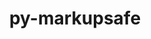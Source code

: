 ---
title: "py-markupsafe"
layout: cache
categories: [package, v0.21.0]
meta: {"versions": ["2.1.3"], "compilers": ["apple-clang@=15.0.0", "gcc@=11.1.0", "gcc@=11.3.0", "gcc@=11.4.0", "gcc@=7.3.1", "gcc@=9.4.0", "oneapi@=2023.2.0"], "oss": ["amzn2", "ubuntu20.04", "ubuntu22.04", "ventura"], "platforms": ["darwin", "linux"], "targets": ["aarch64", "neoverse_n1", "neoverse_v1", "ppc64le", "x86_64_v3"], "stacks": ["aws-isc", "aws-isc-aarch64", "data-vis-sdk", "e4s", "e4s-neoverse_v1", "e4s-oneapi", "e4s-power", "e4s-rocm-external", "gpu-tests", "ml-darwin-aarch64-mps", "ml-linux-x86_64-cpu", "ml-linux-x86_64-cuda", "ml-linux-x86_64-rocm", "root"], "num_specs": 21, "num_specs_by_stack": {"root": 21, "aws-isc-aarch64": 2, "ml-darwin-aarch64-mps": 1, "aws-isc": 1, "e4s-power": 2, "e4s-neoverse_v1": 2, "data-vis-sdk": 2, "gpu-tests": 1, "e4s-rocm-external": 1, "e4s": 3, "e4s-oneapi": 4, "ml-linux-x86_64-cpu": 3, "ml-linux-x86_64-rocm": 3, "ml-linux-x86_64-cuda": 3}}
spec_details: [{"hash": "iquce4dpleoice3rs5oj5lacu6h2ri64", "compiler": "gcc@=7.3.1", "versions": ["2.1.3"], "os": "amzn2", "platform": "linux", "target": "aarch64", "variants": ["build_system=python_pip"], "stacks": ["root", "aws-isc-aarch64"], "size": "-", "tarball": "https://binaries.spack.io/v0.21.0/build_cache/linux-amzn2-aarch64/gcc-7.3.1/py-markupsafe-2.1.3/linux-amzn2-aarch64-gcc-7.3.1-py-markupsafe-2.1.3-iquce4dpleoice3rs5oj5lacu6h2ri64.spack"}, {"hash": "4qz7qa6szqlczojdapidcq2ticf6vmhg", "compiler": "apple-clang@=15.0.0", "versions": ["2.1.3"], "os": "ventura", "platform": "darwin", "target": "aarch64", "variants": ["build_system=python_pip"], "stacks": ["root", "ml-darwin-aarch64-mps"], "size": "-", "tarball": "https://binaries.spack.io/v0.21.0/build_cache/darwin-ventura-aarch64/apple-clang-15.0.0/py-markupsafe-2.1.3/darwin-ventura-aarch64-apple-clang-15.0.0-py-markupsafe-2.1.3-4qz7qa6szqlczojdapidcq2ticf6vmhg.spack"}, {"hash": "2dlsgzbmul42nzipo2zx3b2ukih2tjsv", "compiler": "gcc@=7.3.1", "versions": ["2.1.3"], "os": "amzn2", "platform": "linux", "target": "neoverse_n1", "variants": ["build_system=python_pip"], "stacks": ["root", "aws-isc-aarch64"], "size": "-", "tarball": "https://binaries.spack.io/v0.21.0/build_cache/linux-amzn2-neoverse_n1/gcc-7.3.1/py-markupsafe-2.1.3/linux-amzn2-neoverse_n1-gcc-7.3.1-py-markupsafe-2.1.3-2dlsgzbmul42nzipo2zx3b2ukih2tjsv.spack"}, {"hash": "6oyehqqxqbs2kna7qqe52cfbr37lelwg", "compiler": "gcc@=7.3.1", "versions": ["2.1.3"], "os": "amzn2", "platform": "linux", "target": "x86_64_v3", "variants": ["build_system=python_pip"], "stacks": ["aws-isc", "root"], "size": "-", "tarball": "https://binaries.spack.io/v0.21.0/build_cache/linux-amzn2-x86_64_v3/gcc-7.3.1/py-markupsafe-2.1.3/linux-amzn2-x86_64_v3-gcc-7.3.1-py-markupsafe-2.1.3-6oyehqqxqbs2kna7qqe52cfbr37lelwg.spack"}, {"hash": "dzlwwsorizfhoogz4gv7zh6mgn2x3nyg", "compiler": "gcc@=9.4.0", "versions": ["2.1.3"], "os": "ubuntu20.04", "platform": "linux", "target": "ppc64le", "variants": ["build_system=python_pip"], "stacks": ["root", "e4s-power"], "size": "-", "tarball": "https://binaries.spack.io/v0.21.0/build_cache/linux-ubuntu20.04-ppc64le/gcc-9.4.0/py-markupsafe-2.1.3/linux-ubuntu20.04-ppc64le-gcc-9.4.0-py-markupsafe-2.1.3-dzlwwsorizfhoogz4gv7zh6mgn2x3nyg.spack"}, {"hash": "pznm44g54u4hxfhifp72yj3c5m56irc4", "compiler": "gcc@=11.4.0", "versions": ["2.1.3"], "os": "ubuntu20.04", "platform": "linux", "target": "neoverse_v1", "variants": ["build_system=python_pip"], "stacks": ["e4s-neoverse_v1", "root"], "size": "-", "tarball": "https://binaries.spack.io/v0.21.0/build_cache/linux-ubuntu20.04-neoverse_v1/gcc-11.4.0/py-markupsafe-2.1.3/linux-ubuntu20.04-neoverse_v1-gcc-11.4.0-py-markupsafe-2.1.3-pznm44g54u4hxfhifp72yj3c5m56irc4.spack"}, {"hash": "wepnd2qi2a7b37bbdj3c3ve2u6a3wj7m", "compiler": "gcc@=11.4.0", "versions": ["2.1.3"], "os": "ubuntu20.04", "platform": "linux", "target": "neoverse_v1", "variants": ["build_system=python_pip"], "stacks": ["e4s-neoverse_v1", "root"], "size": "-", "tarball": "https://binaries.spack.io/v0.21.0/build_cache/linux-ubuntu20.04-neoverse_v1/gcc-11.4.0/py-markupsafe-2.1.3/linux-ubuntu20.04-neoverse_v1-gcc-11.4.0-py-markupsafe-2.1.3-wepnd2qi2a7b37bbdj3c3ve2u6a3wj7m.spack"}, {"hash": "cmoeejoux64r2ztw5vforc5vys7y4qrh", "compiler": "gcc@=9.4.0", "versions": ["2.1.3"], "os": "ubuntu20.04", "platform": "linux", "target": "ppc64le", "variants": ["build_system=python_pip"], "stacks": ["root", "e4s-power"], "size": "-", "tarball": "https://binaries.spack.io/v0.21.0/build_cache/linux-ubuntu20.04-ppc64le/gcc-9.4.0/py-markupsafe-2.1.3/linux-ubuntu20.04-ppc64le-gcc-9.4.0-py-markupsafe-2.1.3-cmoeejoux64r2ztw5vforc5vys7y4qrh.spack"}, {"hash": "kasft7go7whj6ibnricowgysxoages7u", "compiler": "gcc@=11.1.0", "versions": ["2.1.3"], "os": "ubuntu20.04", "platform": "linux", "target": "x86_64_v3", "variants": ["build_system=python_pip"], "stacks": ["root", "data-vis-sdk"], "size": "-", "tarball": "https://binaries.spack.io/v0.21.0/build_cache/linux-ubuntu20.04-x86_64_v3/gcc-11.1.0/py-markupsafe-2.1.3/linux-ubuntu20.04-x86_64_v3-gcc-11.1.0-py-markupsafe-2.1.3-kasft7go7whj6ibnricowgysxoages7u.spack"}, {"hash": "ah4xfywpn7ds7pguyf4kucpfdiqt6ygf", "compiler": "gcc@=11.1.0", "versions": ["2.1.3"], "os": "ubuntu20.04", "platform": "linux", "target": "x86_64_v3", "variants": ["build_system=python_pip"], "stacks": ["root", "data-vis-sdk"], "size": "-", "tarball": "https://binaries.spack.io/v0.21.0/build_cache/linux-ubuntu20.04-x86_64_v3/gcc-11.1.0/py-markupsafe-2.1.3/linux-ubuntu20.04-x86_64_v3-gcc-11.1.0-py-markupsafe-2.1.3-ah4xfywpn7ds7pguyf4kucpfdiqt6ygf.spack"}, {"hash": "sajwzv5smixczgyzp7uvirrtyekzfyy4", "compiler": "gcc@=11.1.0", "versions": ["2.1.3"], "os": "ubuntu20.04", "platform": "linux", "target": "x86_64_v3", "variants": ["build_system=python_pip"], "stacks": ["root", "gpu-tests"], "size": "-", "tarball": "https://binaries.spack.io/v0.21.0/build_cache/linux-ubuntu20.04-x86_64_v3/gcc-11.1.0/py-markupsafe-2.1.3/linux-ubuntu20.04-x86_64_v3-gcc-11.1.0-py-markupsafe-2.1.3-sajwzv5smixczgyzp7uvirrtyekzfyy4.spack"}, {"hash": "wnakaftlawoi4ftm75xh75nk7njb7eit", "compiler": "gcc@=11.4.0", "versions": ["2.1.3"], "os": "ubuntu20.04", "platform": "linux", "target": "x86_64_v3", "variants": ["build_system=python_pip"], "stacks": ["root", "e4s-rocm-external", "e4s"], "size": "-", "tarball": "https://binaries.spack.io/v0.21.0/build_cache/linux-ubuntu20.04-x86_64_v3/gcc-11.4.0/py-markupsafe-2.1.3/linux-ubuntu20.04-x86_64_v3-gcc-11.4.0-py-markupsafe-2.1.3-wnakaftlawoi4ftm75xh75nk7njb7eit.spack"}, {"hash": "m5inbztg63ot3cpzzstm36parah4h5u6", "compiler": "gcc@=11.4.0", "versions": ["2.1.3"], "os": "ubuntu20.04", "platform": "linux", "target": "x86_64_v3", "variants": ["build_system=python_pip"], "stacks": ["root", "e4s"], "size": "-", "tarball": "https://binaries.spack.io/v0.21.0/build_cache/linux-ubuntu20.04-x86_64_v3/gcc-11.4.0/py-markupsafe-2.1.3/linux-ubuntu20.04-x86_64_v3-gcc-11.4.0-py-markupsafe-2.1.3-m5inbztg63ot3cpzzstm36parah4h5u6.spack"}, {"hash": "grdsjyj5pjq3lazthsz6qlk2pcvogayx", "compiler": "gcc@=11.4.0", "versions": ["2.1.3"], "os": "ubuntu20.04", "platform": "linux", "target": "x86_64_v3", "variants": ["build_system=python_pip"], "stacks": ["root", "e4s"], "size": "-", "tarball": "https://binaries.spack.io/v0.21.0/build_cache/linux-ubuntu20.04-x86_64_v3/gcc-11.4.0/py-markupsafe-2.1.3/linux-ubuntu20.04-x86_64_v3-gcc-11.4.0-py-markupsafe-2.1.3-grdsjyj5pjq3lazthsz6qlk2pcvogayx.spack"}, {"hash": "q3hbq7ftsmdpp4re5qlc7o5vbqyltoc5", "compiler": "oneapi@=2023.2.0", "versions": ["2.1.3"], "os": "ubuntu20.04", "platform": "linux", "target": "x86_64_v3", "variants": ["build_system=python_pip"], "stacks": ["e4s-oneapi", "root"], "size": "-", "tarball": "https://binaries.spack.io/v0.21.0/build_cache/linux-ubuntu20.04-x86_64_v3/oneapi-2023.2.0/py-markupsafe-2.1.3/linux-ubuntu20.04-x86_64_v3-oneapi-2023.2.0-py-markupsafe-2.1.3-q3hbq7ftsmdpp4re5qlc7o5vbqyltoc5.spack"}, {"hash": "cr7mkiqocfdtlyktdjgofbyil35cotby", "compiler": "oneapi@=2023.2.0", "versions": ["2.1.3"], "os": "ubuntu20.04", "platform": "linux", "target": "x86_64_v3", "variants": ["build_system=python_pip"], "stacks": ["e4s-oneapi", "root"], "size": "-", "tarball": "https://binaries.spack.io/v0.21.0/build_cache/linux-ubuntu20.04-x86_64_v3/oneapi-2023.2.0/py-markupsafe-2.1.3/linux-ubuntu20.04-x86_64_v3-oneapi-2023.2.0-py-markupsafe-2.1.3-cr7mkiqocfdtlyktdjgofbyil35cotby.spack"}, {"hash": "2jlq5kixi7t5bvo6l2q5jn7p4bgrb4gj", "compiler": "oneapi@=2023.2.0", "versions": ["2.1.3"], "os": "ubuntu20.04", "platform": "linux", "target": "x86_64_v3", "variants": ["build_system=python_pip"], "stacks": ["e4s-oneapi", "root"], "size": "-", "tarball": "https://binaries.spack.io/v0.21.0/build_cache/linux-ubuntu20.04-x86_64_v3/oneapi-2023.2.0/py-markupsafe-2.1.3/linux-ubuntu20.04-x86_64_v3-oneapi-2023.2.0-py-markupsafe-2.1.3-2jlq5kixi7t5bvo6l2q5jn7p4bgrb4gj.spack"}, {"hash": "udla5oltdznf2qamhlykws32gkmhjlkz", "compiler": "oneapi@=2023.2.0", "versions": ["2.1.3"], "os": "ubuntu20.04", "platform": "linux", "target": "x86_64_v3", "variants": ["build_system=python_pip"], "stacks": ["e4s-oneapi", "root"], "size": "-", "tarball": "https://binaries.spack.io/v0.21.0/build_cache/linux-ubuntu20.04-x86_64_v3/oneapi-2023.2.0/py-markupsafe-2.1.3/linux-ubuntu20.04-x86_64_v3-oneapi-2023.2.0-py-markupsafe-2.1.3-udla5oltdznf2qamhlykws32gkmhjlkz.spack"}, {"hash": "erzrpp7xcriv37sa2wg3ssbbiwp7aw2h", "compiler": "gcc@=11.3.0", "versions": ["2.1.3"], "os": "ubuntu22.04", "platform": "linux", "target": "x86_64_v3", "variants": ["build_system=python_pip"], "stacks": ["root", "ml-linux-x86_64-cpu", "ml-linux-x86_64-rocm", "ml-linux-x86_64-cuda"], "size": "-", "tarball": "https://binaries.spack.io/v0.21.0/build_cache/linux-ubuntu22.04-x86_64_v3/gcc-11.3.0/py-markupsafe-2.1.3/linux-ubuntu22.04-x86_64_v3-gcc-11.3.0-py-markupsafe-2.1.3-erzrpp7xcriv37sa2wg3ssbbiwp7aw2h.spack"}, {"hash": "3jbeny2lmaizektghw53ale54eyb6e7z", "compiler": "gcc@=11.3.0", "versions": ["2.1.3"], "os": "ubuntu22.04", "platform": "linux", "target": "x86_64_v3", "variants": ["build_system=python_pip"], "stacks": ["root", "ml-linux-x86_64-cpu", "ml-linux-x86_64-rocm", "ml-linux-x86_64-cuda"], "size": "-", "tarball": "https://binaries.spack.io/v0.21.0/build_cache/linux-ubuntu22.04-x86_64_v3/gcc-11.3.0/py-markupsafe-2.1.3/linux-ubuntu22.04-x86_64_v3-gcc-11.3.0-py-markupsafe-2.1.3-3jbeny2lmaizektghw53ale54eyb6e7z.spack"}, {"hash": "x4kzrxupsk7pebldgj42k4nje2l5mgcu", "compiler": "gcc@=11.3.0", "versions": ["2.1.3"], "os": "ubuntu22.04", "platform": "linux", "target": "x86_64_v3", "variants": ["build_system=python_pip"], "stacks": ["root", "ml-linux-x86_64-cpu", "ml-linux-x86_64-rocm", "ml-linux-x86_64-cuda"], "size": "-", "tarball": "https://binaries.spack.io/v0.21.0/build_cache/linux-ubuntu22.04-x86_64_v3/gcc-11.3.0/py-markupsafe-2.1.3/linux-ubuntu22.04-x86_64_v3-gcc-11.3.0-py-markupsafe-2.1.3-x4kzrxupsk7pebldgj42k4nje2l5mgcu.spack"}]
---